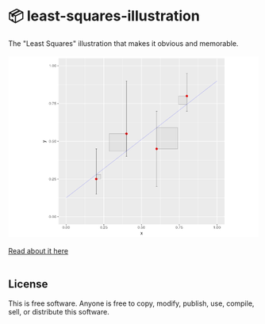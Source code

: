 📦 least-squares-illustration
=======================

The "Least Squares" illustration that makes it obvious and memorable.
<br><br>
![least squares](/least-squares_files/Least_Squares.png)
<br><br>
[Read about it here](least-squares.md)
<br><br>

License
-------

This is free software. Anyone is free to copy, modify, publish, use, compile, sell, or
distribute this software.

[image]: https://user-images.githubusercontent.com/4388478/43529905-ee4c471e-9571-11e8-9fdb-0f3e188ad777.png
